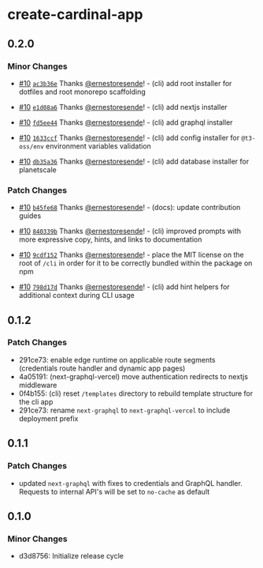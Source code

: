 # create-cardinal-app

## 0.2.0

### Minor Changes

- [#10](https://github.com/ernesto-oss/cardinal/pull/10) [`ac3b36e`](https://github.com/ernesto-oss/cardinal/commit/ac3b36e5ea4286cb99d0906e636bbc831d457a2b) Thanks [@ernestoresende](https://github.com/ernestoresende)! - (cli) add root installer for dotfiles and root monorepo scaffolding

- [#10](https://github.com/ernesto-oss/cardinal/pull/10) [`e1d08a6`](https://github.com/ernesto-oss/cardinal/commit/e1d08a6e8212405b13e16811cd3c0f45be7d9ab0) Thanks [@ernestoresende](https://github.com/ernestoresende)! - (cli) add nextjs installer

- [#10](https://github.com/ernesto-oss/cardinal/pull/10) [`fd5ee44`](https://github.com/ernesto-oss/cardinal/commit/fd5ee444f5936c54db1e4c624787068b85db7570) Thanks [@ernestoresende](https://github.com/ernestoresende)! - (cli) add graphql installer

- [#10](https://github.com/ernesto-oss/cardinal/pull/10) [`1633ccf`](https://github.com/ernesto-oss/cardinal/commit/1633ccfc1b94a0d68b551b025137e54c37becf3e) Thanks [@ernestoresende](https://github.com/ernestoresende)! - (cli) add config installer for `@t3-oss/env` environment variables validation

- [#10](https://github.com/ernesto-oss/cardinal/pull/10) [`db35a36`](https://github.com/ernesto-oss/cardinal/commit/db35a36390e212141fe38a442a4d259680010a8d) Thanks [@ernestoresende](https://github.com/ernestoresende)! - (cli) add database installer for planetscale

### Patch Changes

- [#10](https://github.com/ernesto-oss/cardinal/pull/10) [`b45fe68`](https://github.com/ernesto-oss/cardinal/commit/b45fe6879e838e639702808bc87db619f532abf8) Thanks [@ernestoresende](https://github.com/ernestoresende)! - (docs): update contribution guides

- [#10](https://github.com/ernesto-oss/cardinal/pull/10) [`840339b`](https://github.com/ernesto-oss/cardinal/commit/840339ba6bfcb18f9a787ecc7da9a5d03ce1c1c9) Thanks [@ernestoresende](https://github.com/ernestoresende)! - (cli) improved prompts with more expressive copy, hints, and links to documentation

- [#10](https://github.com/ernesto-oss/cardinal/pull/10) [`9cdf152`](https://github.com/ernesto-oss/cardinal/commit/9cdf152edea2238791c6d52b8f572d05fa161b0b) Thanks [@ernestoresende](https://github.com/ernestoresende)! - place the MIT license on the root of `/cli` in order for it to be correctly bundled within the package on npm

- [#10](https://github.com/ernesto-oss/cardinal/pull/10) [`798d17d`](https://github.com/ernesto-oss/cardinal/commit/798d17d4e720169c01965ae8d74290a0a0fd98b8) Thanks [@ernestoresende](https://github.com/ernestoresende)! - (cli) add hint helpers for additional context during CLI usage

## 0.1.2

### Patch Changes

- 291ce73: enable edge runtime on applicable route segments (credentials route handler and dynamic app pages)
- 4a05191: (next-graphql-vercel) move authentication redirects to nextjs middleware
- 0f4b155: (cli) reset `/templates` directory to rebuild template structure for the cli app
- 291ce73: rename `next-graphql` to `next-graphql-vercel` to include deployment prefix

## 0.1.1

### Patch Changes

- updated `next-graphql` with fixes to credentials and GraphQL handler. Requests to internal API's will be set to `no-cache` as default

## 0.1.0

### Minor Changes

- d3d8756: Initialize release cycle
